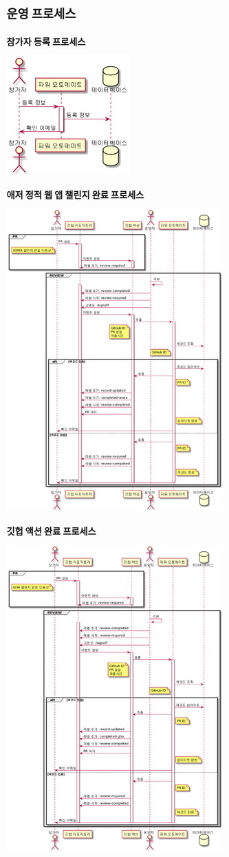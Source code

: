 # 운영 프로세스 #

## 참가자 등록 프로세스 ##

[![참가자 등록 프로세스](./registration.png)](./registration.puml)


## 애저 정적 웹 앱 챌린지 완료 프로세스 ##

[![애저 정적 웹 앱 챌린지 완료 프로세스](./challenge-aswa.png)](./challenge-aswa.puml)


## 깃헙 액션 완료 프로세스 ##

[![깃헙 액션 챌린지 완료 프로세스](./challenge-gha.png)](./challengee-gha.puml)
